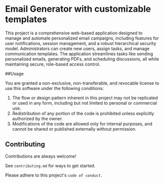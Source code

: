 
# Email Generator with customizable templates

This project is a comprehensive web-based application designed to manage and automate personalized email campaigns, including features for user notifications, session management, and a robust hierarchical security model. Administrators can create new users, assign tasks, and manage communication templates. The application streamlines tasks like sending personalized emails, generating PDFs, and scheduling discussions, all while maintaining secure, role-based access control.


##Usage 

You are granted a non-exclusive, non-transferable, and revocable license to use this software under the following conditions:
1. The flow or design pattern inherent in this project may not be replicated or used in any form, including but not limited to personal or commercial use.
2. Redistribution of any portion of the code is prohibited unless explicitly authorized by the owner.
3. Modifications of the code are allowed only for internal purposes, and cannot be shared or published externally without permission.


## Contributing

Contributions are always welcome!

See `contributing.md` for ways to get started.

Please adhere to this project's `code of conduct`.

